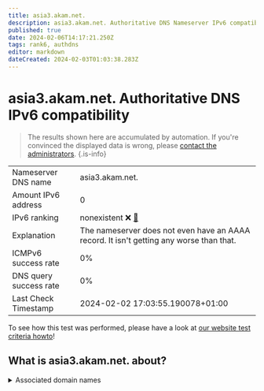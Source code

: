 ```yaml
---
title: asia3.akam.net.
description: asia3.akam.net. Authoritative DNS Nameserver IPv6 compatibility
published: true
date: 2024-02-06T14:17:21.250Z
tags: rank6, authdns
editor: markdown
dateCreated: 2024-02-03T01:03:38.283Z
---
```


# asia3.akam.net. Authoritative DNS IPv6 compatibility

> The results shown here are accumulated by automation. If you're convinced the displayed data is wrong, please [contact the administrators](/howto/chat). 
{.is-info}




|   |   |
| - | - |
| Nameserver DNS name | asia3.akam.net.
| Amount IPv6 address | 0
| IPv6 ranking | nonexistent :x: [🔗](/howto/ranking) |
| Explanation | The nameserver does not even have an AAAA record. It isn't getting any worse than that. |
| ICMPv6 success rate | 0%|
| DNS query success rate | 0% |
| Last Check Timestamp | 2024-02-02 17:03:55.190078+01:00 |

To see how this test was performed, please have a look at [our website test criteria howto](/howto/testcriteria/authdns)!


## What is asia3.akam.net. about?






<details>
<summary>Associated domain names</summary>

www.bmo.com

www.hulu.com

www.ibm.com

</details>
